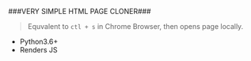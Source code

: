 ###VERY SIMPLE HTML PAGE CLONER###
> Equvalent to `ctl + s` in Chrome Browser, then opens page locally.
- Python3.6+
- Renders JS
